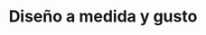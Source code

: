 ---
title: Diseño a medida y gusto
text: No vas con tener una pagina bonita, ahora hace falta que ese diseño genere un gran impacto en los usuarios. Haciendola mas funcional y adaptable para cada circunstancia.
---